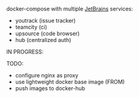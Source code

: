 docker-compose with multiple [JetBrains](https://www.jetbrains.com/) services:
* youtrack (issue tracker)
* teamcity (ci)
* upsource (code browser)
* hub (centralized auth)

IN PROGRESS:

TODO:
* configure nginx as proxy
* use lightweight docker base image (FROM)
* push images to docker-hub
